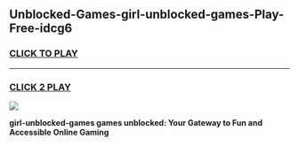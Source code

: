 
## Unblocked-Games-girl-unblocked-games-Play-Free-idcg6
<h3>
<a href="https://premium76.site?title=girl-unblocked-games&ref=19M">CLICK TO PLAY</a></h3>
<hr>

<h3>
<a href="https://premium76.site?title=girl-unblocked-games&ref=19M">CLICK 2 PLAY</a>
  
</h3>

<a href="https://premium76.site?title=girl-unblocked-games&ref=19M"><img src="https://clearcache.store/games.png"></a>


**girl-unblocked-games games unblocked: Your Gateway to Fun and Accessible Online Gaming**
